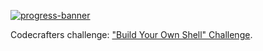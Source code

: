 [![progress-banner](https://backend.codecrafters.io/progress/shell/08270089-e07b-4cc4-877d-d9d5ca0c5c43)](https://app.codecrafters.io/users/codecrafters-bot?r=2qF)

Codecrafters challenge:
["Build Your Own Shell" Challenge](https://app.codecrafters.io/courses/shell/overview).

